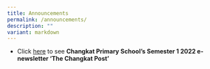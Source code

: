 ```yaml
---
title: Announcements
permalink: /announcements/
description: ""
variant: markdown
---
```

* Click [here](https://drive.google.com/drive/folders/1iihlma7f9XTbujtHhbza81o_oxJApHWM?usp=sharing) to see **Changkat Primary School’s Semester 1 2022 e-newsletter ‘The Changkat Post’**
